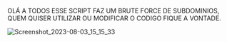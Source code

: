 OLÁ A TODOS ESSE SCRIPT FAZ UM BRUTE FORCE DE SUBDOMINIOS, QUEM QUISER UTILIZAR OU MODIFICAR O CODIGO FIQUE A VONTADE.

![Screenshot_2023-08-03_15_15_33](https://github.com/DARKSECshell/DNS_SEARCH/assets/121623691/a45a6ccb-333f-4db1-a3dd-be3b914924f8)
